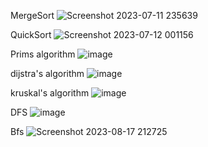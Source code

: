 MergeSort
![Screenshot 2023-07-11 235639](https://github.com/chetansy08/CHETAN1BM22AI401/assets/137137686/3b22ee87-ceb7-468b-85e5-72b8d906ec2b)


QuickSort
![Screenshot 2023-07-12 001156](https://github.com/chetansy08/CHETAN1BM22AI401/assets/137137686/7b4993ed-ef8a-41af-aeb1-9c871b77bd92)


Prims algorithm
![image](https://github.com/chetansy08/CHETAN1BM22AI401/assets/137137686/4f3005db-90fd-4747-b81d-f9995a4fe327)

dijstra's  algorithm
![image](https://github.com/chetansy08/CHETAN1BM22AI401/assets/137137686/1459cc57-98dc-49a5-99ca-992834bd87c3)

kruskal's algorithm 
![image](https://github.com/chetansy08/CHETAN1BM22AI401/assets/137137686/ba083efd-dfb3-4995-aaca-b7ad6c3844e2)


DFS
![image](https://github.com/chetansy08/CHETAN1BM22AI401/assets/137137686/fadf3ee9-bbc4-4ba0-be88-65193d4bfe76)

Bfs
![Screenshot 2023-08-17 212725](https://github.com/chetansy08/CHETAN1BM22AI401/assets/137137686/a743bb68-8fce-4bad-9433-9a31223b92c0)

